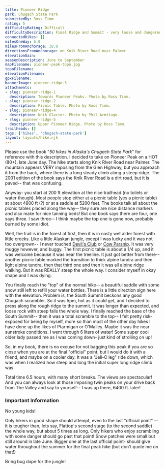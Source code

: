 ```yaml
---
title: Pioneer Ridge
park: Chugach State Park
submittedBy: Ross Timm
rating: 5
difficultyRating: Difficult
difficultyDescription: Final Ridge and Summit - very loose and dangerous footing; loose footing in general. Constant steep climb from trailhead until final ridge. Isolated from final ridge to summit.
connectedHikes: []
milesOneWay: 6.0
milesFromAnchorage: 38.0
directionsFromAnchorage: on Knik River Road near Palmer
elevationGain: 
seasonDescription: June to September
mapFilename: pioneer-peak-topo.jpg
topoFilename: 
elevationFilename: 
gpxFilename: 
bannerImage: pioneer-ridge-3
attachments:
- slug: pioneer-ridge-1
  description: Towards Pioneer Peaks. Photo by Ross Timm.
- slug: pioneer-ridge-2
  description: Picnic Table. Photo by Ross Timm.
- slug: pioneer-ridge-4
  description: Knik Glacier. Photo by Phil Armitage.
- slug: pioneer-ridge-5
  description: Upper Pioneer Ridge. Photo by Ross Timm.
trailheads: []
tags: ['hikes', 'chugach-state-park']
layout: layouts/hike.njk
---
```

Please use the book "*50 hikes in Alaska's Chugach State Park*" for reference with this description.
I decided to take on Pioneer Peak on a HOT (80+), late June day. The hike starts along Knik River Road near Palmer. The mountain appears VERY imposing from the Glen Highway, but you approach it from the back, where there is a long steady climb along a steep ridge. The 2001 edition of the book says the Knik River Road is a dirt road, but it is paved-- that was confusing.

Anyway- you start at 200 ft elevation at the nice trailhead (no toilets or water though). Most people stop either at a picnic table (yes a picnic table) at about 4800 ft (?) or at a saddle at 5200 feet. The books talk all about the picnic tables placed along the way-- they sure are nice distance markers and also make for nice tanning beds! But one book says there are four, one says three. I saw three-- I think maybe the top one is gone now, probably burned by some idiot.

Well, the trail is in the forest at first, then it is in nasty wet alder forest with little creeks. Like a little Alaskan jungle, except I was lucky and it was not too overgrown-- I never touched [Devil's Club](http://alaskahikesearch.com/education/#devils-club) or [Cow Parsnip](http://alaskahikesearch.com/education/#cow-parsnip). It was very muggy however, and buggy. The first picnic table is about a 1/4 up, and it was welcome because it was near the treeline. It just got better from there-- another picnic table marked the transition to thick alpine tundra and then light alpine tundra, then that third one and then it was all alpine ridge walking. But it was REALLY steep the whole way. I consider myself in okay shape and I was dying.

You finally reach the "top" of the normal hike-- a beautiful saddle with some snow still left to refill your water bottles. There is a little direction sign here with the elevation. Problem is, the South Summit beckons any good Chugach scrambler. So it was 5pm, hot as it could get, and I decided to press along the rough ridge to the summit. It was longer than expected, and loose rock with steep falls the whole way. I finally reached the base of the South Summit-- then it was a total scramble to the top-- I felt pretty risk-exposed for being by myself, more so than most of the other day hikes I have done up the likes of Ptarmigan or O'Malley. Maybe it was the near sunstroke conditions. I went through 6 liters of water! Some super cool older lady passed me as I was coming down- just kind of strolling on up!

So, in my book, there is no excuse for not bagging this peak if you are so close when you are at the final "official" point, but I would do it with a friend, and maybe on a cooler day. It was a "Jell-O leg" ride down, which was when I realized how steep and long the initial super long ridge climb was.

Total time 6.5 hours, with many short breaks. The views are spectacular! And you can always look at those imposing twin peaks on your drive back from The Valley and say to yourself-- I was up there, 6400 ft. later!

### Important Information

No young kids!

Only hikers in good shape should attempt, even to the last "official point" -- it is tougher than, lets say, Flattop's second stage (to the second saddle) the whole way, but about 5 times as long. Only hikers who enjoy scrambling with some danger should go past that point! Snow patches were small but still around in late June. Bigger one at the last official point- should give water throughout the summer for the final peak hike (but don't quote me on that!) 

Bring bug dope for the jungle!